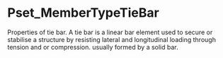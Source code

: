 # Pset_MemberTypeTieBar

Properties of tie bar. A tie bar is a linear bar element used to secure or stabilise a structure by resisting lateral and longitudinal loading through tension and or compression. usually formed by a solid bar.
